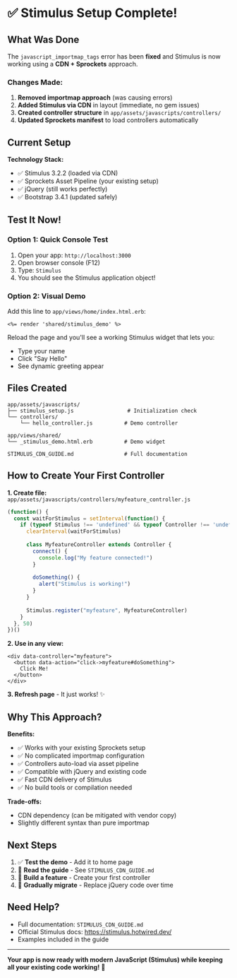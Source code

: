 # ✅ Stimulus Setup Complete!

## What Was Done

The `javascript_importmap_tags` error has been **fixed** and Stimulus is now working using a **CDN + Sprockets** approach.

### Changes Made:

1. **Removed importmap approach** (was causing errors)
2. **Added Stimulus via CDN** in layout (immediate, no gem issues)
3. **Created controller structure** in `app/assets/javascripts/controllers/`
4. **Updated Sprockets manifest** to load controllers automatically

## Current Setup

**Technology Stack:**
- ✅ Stimulus 3.2.2 (loaded via CDN)
- ✅ Sprockets Asset Pipeline (your existing setup)
- ✅ jQuery (still works perfectly)
- ✅ Bootstrap 3.4.1 (updated safely)

## Test It Now!

### Option 1: Quick Console Test

1. Open your app: `http://localhost:3000`
2. Open browser console (F12)
3. Type: `Stimulus`
4. You should see the Stimulus application object!

### Option 2: Visual Demo

Add this line to `app/views/home/index.html.erb`:

```erb
<%= render 'shared/stimulus_demo' %>
```

Reload the page and you'll see a working Stimulus widget that lets you:
- Type your name
- Click "Say Hello"
- See dynamic greeting appear

## Files Created

```
app/assets/javascripts/
├── stimulus_setup.js                 # Initialization check
└── controllers/
    └── hello_controller.js          # Demo controller

app/views/shared/
└── _stimulus_demo.html.erb          # Demo widget

STIMULUS_CDN_GUIDE.md                # Full documentation
```

## How to Create Your First Controller

**1. Create file:** `app/assets/javascripts/controllers/myfeature_controller.js`

```javascript
(function() {
  const waitForStimulus = setInterval(function() {
    if (typeof Stimulus !== 'undefined' && typeof Controller !== 'undefined') {
      clearInterval(waitForStimulus)
      
      class MyfeatureController extends Controller {
        connect() {
          console.log("My feature connected!")
        }
        
        doSomething() {
          alert("Stimulus is working!")
        }
      }
      
      Stimulus.register("myfeature", MyfeatureController)
    }
  }, 50)
})()
```

**2. Use in any view:**

```erb
<div data-controller="myfeature">
  <button data-action="click->myfeature#doSomething">
    Click Me!
  </button>
</div>
```

**3. Refresh page** - It just works! ✨

## Why This Approach?

**Benefits:**
- ✅ Works with your existing Sprockets setup
- ✅ No complicated importmap configuration
- ✅ Controllers auto-load via asset pipeline
- ✅ Compatible with jQuery and existing code
- ✅ Fast CDN delivery of Stimulus
- ✅ No build tools or compilation needed

**Trade-offs:**
- CDN dependency (can be mitigated with vendor copy)
- Slightly different syntax than pure importmap

## Next Steps

1. ✅ **Test the demo** - Add it to home page
2. 📖 **Read the guide** - See `STIMULUS_CDN_GUIDE.md`
3. 🚀 **Build a feature** - Create your first controller
4. 🔄 **Gradually migrate** - Replace jQuery code over time

## Need Help?

- Full documentation: `STIMULUS_CDN_GUIDE.md`
- Official Stimulus docs: https://stimulus.hotwired.dev/
- Examples included in the guide

---

**Your app is now ready with modern JavaScript (Stimulus) while keeping all your existing code working!** 🎉 